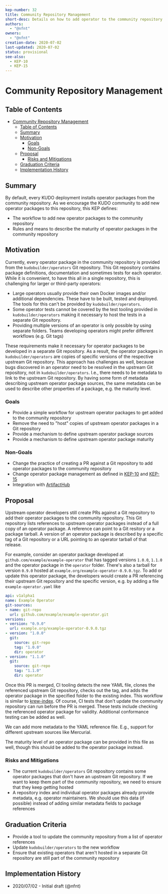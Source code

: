 ```yaml
---
kep-number: 32
title: Community Repository Management
short-desc: Details on how to add operator to the community repository
authors:
  - "@nfnt"
owners:
  - "@nfnt"
creation-date: 2020-07-02
last-updated: 2020-07-02
status: provisional
see-also:
  - KEP-10
  - KEP-15
---
```


# Community Repository Management

## Table of Contents

- [Community Repository Management](#community-repository-management)
  - [Table of Contents](#table-of-contents)
  - [Summary](#summary)
  - [Motivation](#motivation)
    - [Goals](#goals)
    - [Non-Goals](#non-goals)
  - [Proposal](#proposal)
    - [Risks and Mitigations](#risks-and-mitigations)
  - [Graduation Criteria](#graduation-criteria)
  - [Implementation History](#implementation-history)

## Summary

By default, every KUDO deployment installs operator packages from the community repository. As we encourage the KUDO community to add new operator packages to this repository, this KEP defines:

- The workflow to add new operator packages to the community repository
- Rules and means to describe the maturity of operator packages in the community repository

## Motivation

Currently, every operator package in the community repository is provided from the `kudobuilder/operators` Git repository. This Git repository contains package definitions, documentation and sometimes tests for each operator. While it is convenient, to have this all in a single repository, this is challenging for larger or third-party operators:

- Large operators usually provide their own Docker images and/or additional dependencies. These have to be built, tested and deployed. The tools for this can't be provided by `kudobuilder/operators`.
- Some operator tests cannot be covered by the test tooling provided in `kudobuilder/operators` making it necessary to host the tests in a separate Git repository.
- Providing multiple versions of an operator is only possible by using separate folders. Teams developing operators might prefer different workflows (e.g. Git tags)

These requirements make it necessary for operator packages to be developed in a separate Git repository. As a result, the operator packages in `kudobuilder/operators` are copies of specific versions of the respective upstream Git repository. This approach has challenges as well, because bugs discovered in an operator need to be resolved in the upstream Git repository, not in `kudobuilder/operators`. I.e., there needs to be metadata to link to the upstream Git repository. By having some form of metadata describing upstream operator package sources, the same metadata can be used to describe other properties of a package, e.g. the maturity level.

### Goals

- Provide a simple workflow for upstream operator packages to get added to the community repository
- Remove the need to "host" copies of upstream operator packages in a Git repository
- Provide a mechanism to define upstream operator package sources
- Provide a mechanism to define upstream operator package maturity

### Non-Goals

- Change the practice of creating a PR against a Git repository to add operator packages to the community repository
- Change operator package management as defined in [KEP-10](0010-package-manager.md) and [KEP-15](0015-repository-management.md)
- Integration with [ArtifactHub](https://artifacthub.io/)

## Proposal

Upstream operator developers still create PRs against a Git repository to add their operator packages to the community repository. This Git repository lists references to upstream operator packages instead of a full copy of an operator package. A reference can point to a Git resitory or a package tarball. A version of an operator package is described by a specific tag of a Git repository or a URL pointing to an operator tarball of that release.

For example, consider an operator package developed at `github.com/example/example-operator` that has  tagged versions `1.0.0`, `1.1.0` and the operator package in the `operator` folder. There's also a tarball for version `0.9.0` hosted at `example.org/example-operator-0.9.0.tgz`. To add or update this operator package, the developers would create a PR referencing their upstream Git repository and the specific version, e.g. by adding a file `example-operator.yaml` like

```yaml
api: v1alpha1
name: Example Operator
git-sources:
- name: git-repo
  url: github.com/example/example-operator.git
versions:
- version: "0.9.0"
  url: example.org/example-operator-0.9.0.tgz
- version: "1.0.0"
  git:
    source: git-repo
    tag: "1.0.0"
    dir: operator
- version: "1.1.0"
  git:
    source: git-repo
    tag: "1.1.0"
    dir: operator
```

Once this PR is merged, CI tooling detects the new YAML file, clones the referenced upstream Git repository, checks out the tag, and adds the operator package in the specified folder to the existing index. This workflow is similar to [krew-index](https://github.com/kubernetes-sigs/krew-index). Of course, CI tests that don't update the community repository can run before the PR is merged. These tests include checking the referenced operator package for validity. Additional conformance testing can be added as well.

We can add more metadata to the YAML reference file. E.g., support for different upstream sources like Mercurial.

The maturity level of an operator package can be provided in this file as well, though this should be added to the operator package instead.

### Risks and Mitigations

- The current `kudobuilder/operators` Git repository contains some operator packages that don't have an upstream Git repository. If we want to keep them part of the community repository, we need to ensure that they keep getting hosted
- A repository index and individual operator packages already provide metadata, e.g. operator maintainers. We should use this data (if possible) instead of adding similar metadata fields to package references

## Graduation Criteria

- Provide a tool to update the community repository from a list of operator references
- Update `kudobuilder/operators` to the new workflow
- Ensure that existing operators that aren't hosted in a separate Git repository are still part of the community repository

## Implementation History

- 2020/07/02 - Initial draft (@nfnt)
